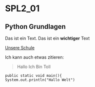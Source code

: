 # SPL2_01
## Python Grundlagen
Das ist ein Text.
Das ist ein **wichtiger** Text

[Unsere Schule](https://www.htl-leoben.at)

Ich kann auch etwas zitieren:
>Hallo
>Ich
>Bin
>Toll

```
public static void main(){
System.out.println("Hallo Welt")
```
